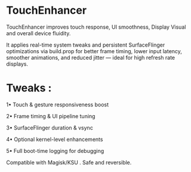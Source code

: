 # TouchEnhancer

TouchEnhancer improves touch response, UI smoothness, Display Visual and overall device fluidity.

It applies real-time system tweaks and persistent SurfaceFlinger optimizations via build.prop for better frame timing, lower input latency, smoother animations, and reduced jitter — ideal for high refresh rate displays.

# Tweaks :

1• Touch & gesture responsiveness boost

2• Frame timing & UI pipeline tuning

3• SurfaceFlinger duration & vsync

4• Optional kernel-level enhancements

5• Full boot-time logging for debugging

Compatible with Magisk/KSU . Safe and reversible.
